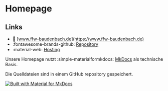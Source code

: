 # Homepage

## Links

* :fire_engine: [www.ffw-baudenbach.de](https://www.ffw-baudenbach.de)
* :fontawesome-brands-github: [Repository](https://github.com/FFW-Baudenbach/Homepage)
* :material-web: [Hosting](../Dienste/ServerProfis.md)

Unsere Homepage nutzt :simple-materialformkdocs: [MkDocs](https://www.mkdocs.org/) als technische Basis.

Die Quelldateien sind in einem GitHub repository gespeichert.

[![Built with Material for MkDocs](https://img.shields.io/badge/Material_for_MkDocs-526CFE?style=for-the-badge&logo=MaterialForMkDocs&logoColor=white)](https://squidfunk.github.io/mkdocs-material/)